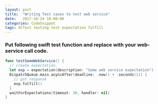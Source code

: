 ```yaml
---
layout: post
title:  "Writing Test cases to test web service"
date:   2017-10-24 10:00:00
categories: CodeSnippet
tags: XCTest testing test expectation fulfill
---
```


### Put following swift test function and replace with your web-service call code.

```swift
func testSomeWebService() {
  // create expectation
  let exp = expectation(description: "Some web service expectation")
  DispatchQueue.main.asyncAfter(deadline: .now() + .seconds(1)) {
    // got response
    exp.fulfill()
  }
  waitForExpectations(timeout: 30, handler: nil)
}
```

